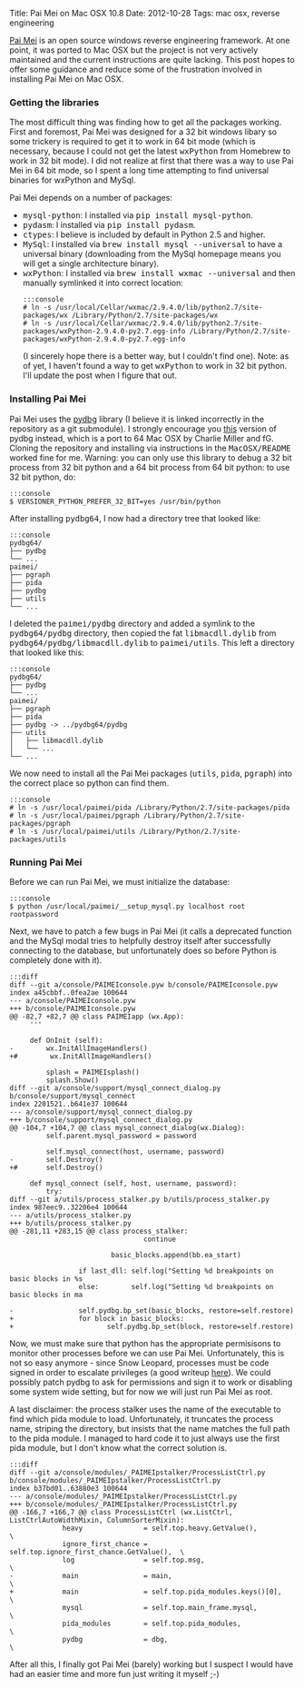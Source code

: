 Title: Pai Mei on Mac OSX 10.8
Date: 2012-10-28
Tags: mac osx, reverse engineering

<a href="https://github.com/OpenRCE/paimei">Pai Mei</a> is an open source windows reverse engineering framework. At one point, it was ported to Mac OSX but the project is not very actively maintained and the current instructions are quite lacking. This post hopes to offer some guidance and reduce some of the frustration involved in installing Pai Mei on Mac OSX.

<h3>Getting the libraries</h3>
The most difficult thing was finding how to get all the packages working. First and foremost, Pai Mei was designed for a 32 bit windows libary so some trickery is required to get it to work in 64 bit mode (which is necessary, because I could not get the latest <tt>wxPython</tt> from Homebrew to work in 32 bit mode). I did not realize at first that there was a way to use Pai Mei in 64 bit mode, so I spent a long time attempting to find universal binaries for wxPython and MySql.
  
Pai Mei depends on a number of packages:
<ul>
	<li><tt>mysql-python</tt>: I installed via <tt>pip install mysql-python</tt>.</li>
	<li><tt>pydasm</tt>: I installed via <tt>pip install pydasm</tt>.</li>
        <li><tt>ctypes</tt>: I believe is included by default in Python 2.5 and higher.</li>
        <li><tt>MySql</tt>: I installed via <tt>brew install mysql --universal</tt> to have a universal binary (downloading from the MySql homepage means you will get a single architecture binary).</li>
        <li><tt>wxPython</tt>: I installed via <tt>brew install wxmac --universal</tt> and then manually symlinked it into correct location: 

    :::console 
    # ln -s /usr/local/Cellar/wxmac/2.9.4.0/lib/python2.7/site-packages/wx /Library/Python/2.7/site-packages/wx
    # ln -s /usr/local/Cellar/wxmac/2.9.4.0/lib/python2.7/site-packages/wxPython-2.9.4.0-py2.7.egg-info /Library/Python/2.7/site-packages/wxPython-2.9.4.0-py2.7.egg-info 
    
(I sincerely hope there is a better way, but I couldn't find one). Note: as of yet, I haven't found a way to get <tt>wxPython</tt> to work in 32 bit python. I'll update the post when I figure that out.</li>
</ul>


<h3>Installing Pai Mei</h3>
Pai Mei uses the <a href="https://github.com/OpenRCE/pydbg">pydbg</a> library (I believe it is linked incorrectly in the repository as a git submodule). I strongly encourage you <a href="https://github.com/gdbinit/pydbg64">this</a> version of pydbg instead, which is a port to 64 Mac OSX by Charlie Miller and fG. Cloning the repository and installing via instructions in the <tt>MacOSX/README</tt> worked fine for me. Warning: you can only use this library to debug a 32 bit process from 32 bit python and a 64 bit process from 64 bit python: to use 32 bit python, do: 

    :::console
    $ VERSIONER_PYTHON_PREFER_32_BIT=yes /usr/bin/python

After installing <tt>pydbg64</tt>, I now had a directory tree that looked like:

    :::console
    pydbg64/
    ├── pydbg
    └── ...
    paimei/
    ├── pgraph
    ├── pida
    ├── pydbg
    ├── utils
    └── ...
I deleted the <tt>paimei/pydbg</tt> directory and added a symlink to the <tt>pydbg64/pydbg</tt> directory, then  copied the fat <tt>libmacdll.dylib</tt> from <tt>pydbg64/pydbg/libmacdll.dylib</tt> to <tt>paimei/utils</tt>. This left a directory that looked like this:

    :::console
    pydbg64/
    ├── pydbg
    └── ...
    paimei/
    ├── pgraph
    ├── pida
    ├── pydbg -> ../pydbg64/pydbg
    ├── utils
    │   ├── libmacdll.dylib
    │   └── ...
    └── ...

We now need to install all the Pai Mei packages (<tt>utils</tt>, <tt>pida</tt>, <tt>pgraph</tt>) into the correct place so python can find them.

    :::console
    # ln -s /usr/local/paimei/pida /Library/Python/2.7/site-packages/pida
    # ln -s /usr/local/paimei/pgraph /Library/Python/2.7/site-packages/pgraph
    # ln -s /usr/local/paimei/utils /Library/Python/2.7/site-packages/utils

<h3>Running Pai Mei</h3>
Before we can run Pai Mei, we must initialize the database: 

    :::console
    $ python /usr/local/paimei/__setup_mysql.py localhost root rootpassword


Next, we have to patch a few bugs in Pai Mei (it calls a deprecated function and the MySql modal tries to helpfully destroy itself after successfully connecting to the database, but unfortunately does so before Python is completely done with it).

    :::diff
    diff --git a/console/PAIMEIconsole.pyw b/console/PAIMEIconsole.pyw
    index a45cbbf..0fea2ae 100644
    --- a/console/PAIMEIconsole.pyw
    +++ b/console/PAIMEIconsole.pyw
    @@ -82,7 +82,7 @@ class PAIMEIapp (wx.App):
         '''
     
         def OnInit (self):
    -        wx.InitAllImageHandlers()
    +#        wx.InitAllImageHandlers()
     
             splash = PAIMEIsplash()
             splash.Show()
    diff --git a/console/support/mysql_connect_dialog.py b/console/support/mysql_connect
    index 2201521..b641e37 100644
    --- a/console/support/mysql_connect_dialog.py
    +++ b/console/support/mysql_connect_dialog.py
    @@ -104,7 +104,7 @@ class mysql_connect_dialog(wx.Dialog):
             self.parent.mysql_password = password
     
             self.mysql_connect(host, username, password)
    -        self.Destroy()
    +#       self.Destroy()
     
         def mysql_connect (self, host, username, password):
             try:
    diff --git a/utils/process_stalker.py b/utils/process_stalker.py
    index 987eec9..32206e4 100644
    --- a/utils/process_stalker.py
    +++ b/utils/process_stalker.py
    @@ -281,11 +283,15 @@ class process_stalker:
                                     continue
     
                             basic_blocks.append(bb.ea_start)
     
                     if last_dll: self.log("Setting %d breakpoints on basic blocks in %s
                     else:        self.log("Setting %d breakpoints on basic blocks in ma
     
    -                self.pydbg.bp_set(basic_blocks, restore=self.restore)
    +                for block in basic_blocks:
    +                       self.pydbg.bp_set(block, restore=self.restore)

Now, we must make sure that python has the appropriate permisisons to monitor other processes before we can use Pai Mei. Unfortunately, this is not so easy anymore - since Snow Leopard, processes must be code signed in order to escalate privileges (a good writeup <a href="http://os-tres.net/blog/2010/02/17/mac-os-x-and-task-for-pid-mach-call/">here</a>). We could possibly patch pydbg to ask for permissions and sign it to work or disabling some system wide setting, but for now we will just run Pai Mei as root.

A last disclaimer: the process stalker uses the name of the executable to find which pida module to load. Unfortunately, it truncates the process name, striping the directory, but insists that the name matches the full path to the pida module. I managed to hard code it to just always use the first pida module, but I don't know what the correct solution is. 
  
    :::diff
    diff --git a/console/modules/_PAIMEIpstalker/ProcessListCtrl.py b/console/modules/_PAIMEIpstalker/ProcessListCtrl.py
    index b37bd01..63880e3 100644
    --- a/console/modules/_PAIMEIpstalker/ProcessListCtrl.py
    +++ b/console/modules/_PAIMEIpstalker/ProcessListCtrl.py
    @@ -166,7 +166,7 @@ class ProcessListCtrl (wx.ListCtrl, ListCtrlAutoWidthMixin, ColumnSorterMixin):
                 heavy               = self.top.heavy.GetValue(),                \
                 ignore_first_chance = self.top.ignore_first_chance.GetValue(),  \
                 log                 = self.top.msg,                             \
    -            main                = main,                                     \
    +            main                = self.top.pida_modules.keys()[0],          \
                 mysql               = self.top.main_frame.mysql,                \
                 pida_modules        = self.top.pida_modules,                    \
                 pydbg               = dbg,                                      \

After all this, I finally got Pai Mei (barely) working but I suspect I would have had an easier time and more fun just writing it myself ;-)
